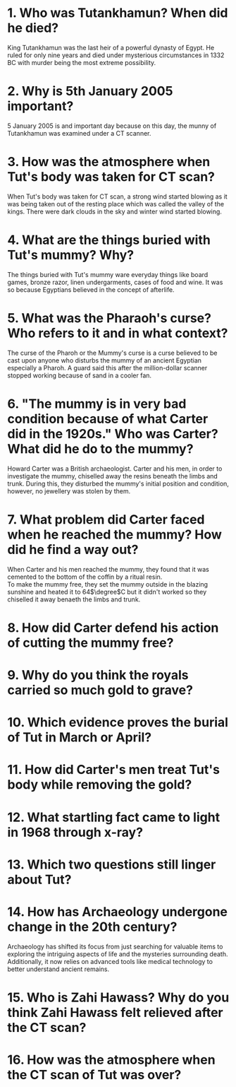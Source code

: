 # 1. Who was Tutankhamun? When did he died?

King Tutankhamun was the last heir of a powerful dynasty of Egypt. He ruled for only nine years and died under mysterious circumstances in 1332 BC with murder being the most extreme possibility.

# 2. Why is 5th January 2005 important?

5 January 2005 is and important day because on this day, the munny of Tutankhamun was examined under a CT scanner.

# 3. How was the atmosphere when Tut's body was taken for CT scan?

When Tut's body was taken for CT scan, a strong wind started blowing as it was being taken out of the resting place which was
called the valley of the kings. There were dark clouds in the sky and winter wind started blowing.

# 4. What are the things buried with Tut's mummy? Why?

The things buried with Tut's mummy ware everyday things like board games, bronze razor, linen undergarments, cases of food and wine.
It was so because Egyptians believed in the concept of afterlife.

# 5. What was the Pharaoh's curse? Who refers to it and in what context?

The curse of the Pharoh or the Mummy's curse is a curse believed to be cast upon anyone who disturbs the mummy of an ancient Egyptian especially a Pharoh.
A guard said this after the million-dollar scanner stopped working because of sand in a cooler fan.

# 6. "The mummy is in very bad condition because of what Carter did in the 1920s." Who was Carter? What did he do to the mummy?

Howard Carter was a British archaeologist.
Carter and his men, in order to investigate the mummy, chiselled away the resins beneath the limbs and trunk. During this, they disturbed the mummy's initial position and condition, however, no jewellery was stolen by them.

# 7. What problem did Carter faced when he reached the mummy? How did he find a way out?

When Carter and his men reached the mummy, they found that it was cemented to the bottom of the coffin by a ritual resin.  
To make the mummy free, they set the mummy outside in the blazing sunshine and heated it to 64$\degree$C but it didn't worked so they chiselled it away benaeth the limbs and trunk.

# 8. How did Carter defend his action of cutting the mummy free?

# 9. Why do you think the royals carried so much gold to grave?

# 10. Which evidence proves the burial of Tut in March or April?

# 11. How did Carter's men treat Tut's body while removing the gold?

# 12. What startling fact came to light in 1968 through x-ray?

# 13. Which two questions still linger about Tut?

# 14. How has Archaeology undergone change in the 20th century?

Archaeology has shifted its focus from just searching for valuable items to exploring the intriguing aspects of life and the mysteries surrounding death. Additionally, it now relies on advanced tools like medical technology to better understand ancient remains.

# 15. Who is Zahi Hawass? Why do you think Zahi Hawass felt relieved after the CT scan?

# 16. How was the atmosphere when the CT scan of Tut was over?
